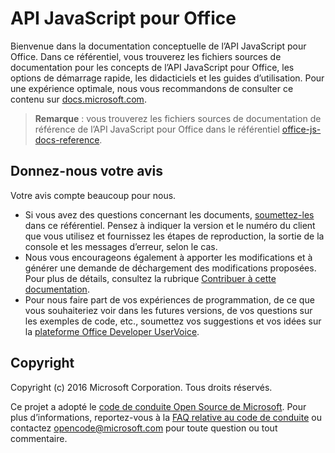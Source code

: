 # <a name="office-javascript-apis"></a>API JavaScript pour Office

Bienvenue dans la documentation conceptuelle de l’API JavaScript pour Office. Dans ce référentiel, vous trouverez les fichiers sources de documentation pour les concepts de l’API JavaScript pour Office, les options de démarrage rapide, les didacticiels et les guides d’utilisation. Pour une expérience optimale, nous vous recommandons de consulter ce contenu sur [docs.microsoft.com](https://docs.microsoft.com/office/dev/add-ins).

> **Remarque** : vous trouverez les fichiers sources de documentation de référence de l’API JavaScript pour Office dans le référentiel [office-js-docs-reference](https://github.com/OfficeDev/office-js-docs-reference).

## <a name="give-us-your-feedback"></a>Donnez-nous votre avis

Votre avis compte beaucoup pour nous. 
* Si vous avez des questions concernant les documents, [soumettez-les](https://github.com/OfficeDev/office-js-docs-pr/issues) dans ce référentiel. Pensez à indiquer la version et le numéro du client que vous utilisez et fournissez les étapes de reproduction, la sortie de la console et les messages d’erreur, selon le cas. 
* Nous vous encourageons également à apporter les modifications et à générer une demande de déchargement des modifications proposées. Pour plus de détails, consultez la rubrique [Contribuer à cette documentation](Contributing.md). 
* Pour nous faire part de vos expériences de programmation, de ce que vous souhaiteriez voir dans les futures versions, de vos questions sur les exemples de code, etc., soumettez vos suggestions et vos idées sur la [plateforme Office Developer UserVoice](https://officespdev.uservoice.com/).

## <a name="copyright"></a>Copyright

Copyright (c) 2016 Microsoft Corporation. Tous droits réservés.


Ce projet a adopté le [code de conduite Open Source de Microsoft](https://opensource.microsoft.com/codeofconduct/). Pour plus d’informations, reportez-vous à la [FAQ relative au code de conduite](https://opensource.microsoft.com/codeofconduct/faq/) ou contactez [opencode@microsoft.com](mailto:opencode@microsoft.com) pour toute question ou tout commentaire.
